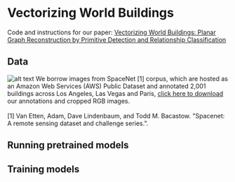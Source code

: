 Vectorizing World Buildings
======

Code and instructions for our paper:
[Vectorizing World Buildings: Planar Graph Reconstruction by Primitive Detection and Relationship Classification](https://arxiv.org/abs/1912.05135)

Data
------
![alt text](https://github.com/ennauata/buildings2vec/blob/master/refs/raw.jpg "Raw images")
We borrow images from SpaceNet [1] corpus, which are hosted as an Amazon Web Services (AWS) Public Dataset and annotated 2,001 buildings across Los Angeles, Las Vegas and Paris, [click here to download](https://www.dropbox.com/sh/q1jmqnm26q21h1a/AABtxO0Uni9eZs-Qs37HJTJLa?dl=0) our annotations and cropped RGB images.<br/>
<br/>
[1] Van Etten, Adam, Dave Lindenbaum, and Todd M. Bacastow. "Spacenet: A remote sensing dataset and challenge series.".

Running pretrained models
------


Training models
------
